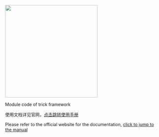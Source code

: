 <img src="https://raw.githubusercontents.com/YiiGaa/Trick/master/Prop/Common/Img/logo.png" width="300"/>

Module code of trick framework

使用文档详见官网，[点击跳转使用手册](https://stoprefactoring.com/#content@content#module/front/)

Please refer to the official website for the documentation, [click to jump to the manual](https://stoprefactoring.com/#content@content#module/front/)
